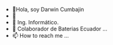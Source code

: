 - 👋Hola, soy Darwin Cumbajin
- 👀 
- 🌱 Ing. Informático.
- 💞️ Colaborador de Baterias Ecuador ...
- 📫 How to reach me ...

<!---
dscumbajin/dscumbajin is a ✨ special ✨ repository because its `README.md` (this file) appears on your GitHub profile.
You can click the Preview link to take a look at your changes.
--->

